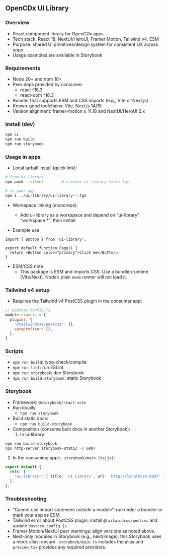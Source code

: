 ## OpenCDx UI Library

### Overview
- React component library for OpenCDx apps
- Tech stack: React 18, NextUI/HeroUI, Framer Motion, Tailwind v4, ESM
- Purpose: shared UI primitives/design system for consistent UX across apps
- Usage examples are available in Storybook

### Requirements
- Node 20+ and npm 10+
- Peer deps provided by consumer:
  - react ^18.3
  - react-dom ^18.3
- Bundler that supports ESM and CSS imports (e.g., Vite or Next.js)
- Known-good toolchains: Vite, Next.js 14/15
- Version alignment: framer-motion ≥ 11.18 and NextUI/HeroUI 2.x

### Install (dev)
```bash
npm ci
npm run build
npm run storybook
```

### Usage in apps
- Local tarball install (quick link):
```bash
# from ui-library
npm pack --silent        # creates ui-library-<ver>.tgz

# in your app
npm i ../ui-library/ui-library-*.tgz
```

- Workspace linking (monorepo):
  - Add ui-library as a workspace and depend on "ui-library": "workspace:*", then install.

- Example use
```tsx
import { Button } from 'ui-library';

export default function Page() {
  return <Button color="primary">Click me</Button>;
}
```

- ESM/CSS note
  - This package is ESM and imports CSS. Use a bundler/runtime (Vite/Next). Node’s plain `node` runner will not load it.

### Tailwind v4 setup
- Requires the Tailwind v4 PostCSS plugin in the consumer app:
```js
// postcss.config.js
module.exports = {
  plugins: {
    '@tailwindcss/postcss': {},
    autoprefixer: {},
  },
}
```

### Scripts
- `npm run build`: type-check/compile
- `npm run lint`: run ESLint
- `npm run storybook`: dev Storybook
- `npm run build-storybook`: static Storybook

### Storybook
- Framework: `@storybook/react-vite`
- Run locally:
  - `npm run storybook`
- Build static docs:
  - `npm run build-storybook`
- Composition (consume built docs in another Storybook):
  1) In ui-library:
```bash
npm run build-storybook
npx http-server storybook-static -p 6007
```
  2) In the consuming app’s `.storybook/main.(ts|js)`:
```ts
export default {
  refs: {
    'ui-library': { title: 'UI Library', url: 'http://localhost:6007' },
  },
};
```

### Troubleshooting
- “Cannot use import statement outside a module”: run under a bundler or mark your app as ESM.
- Tailwind error about PostCSS plugin: install `@tailwindcss/postcss` and update `postcss.config.js`.
- Framer Motion/NextUI peer warnings: align versions as noted above.
- Next-only modules in Storybook (e.g., next/image): this Storybook uses a mock alias; ensure `.storybook/main.ts` includes the alias and `preview.tsx` provides any required providers.
